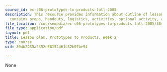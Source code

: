 ```yaml
---
course_id: ec-s06-prototypes-to-products-fall-2005
description: This resource provides information about outline of lesson plan which
  contains props, handouts, logistics, activities, optional activity, and homework.
file_location: /coursemedia/ec-s06-prototypes-to-products-fall-2005/304b2435a2352e58152461d32b07be94_MITEC_S06F05_lp2_2.pdf
file_type: application/pdf
layout: pdf
title: Lesson plan, Prototypes to Products, Week 2
type: course
uid: 304b2435a2352e58152461d32b07be94

---
```

None